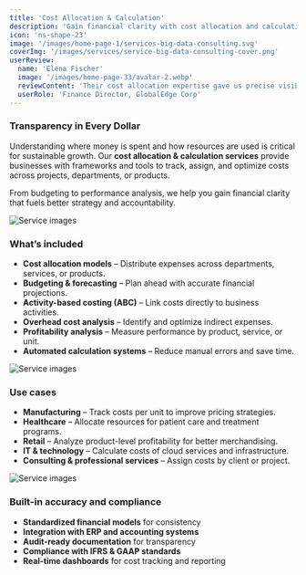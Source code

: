```yaml
---
title: 'Cost Allocation & Calculation'
description: 'Gain financial clarity with cost allocation and calculation services that ensure transparency, optimize resource use, and support smarter decision-making across your organization.'
icon: 'ns-shape-23'
image: '/images/home-page-1/services-big-data-consulting.svg'
coverImg: '/images/services/service-big-data-consulting-cover.png'
userReview:
  name: 'Elena Fischer'
  image: '/images/home-page-33/avatar-2.webp'
  reviewContent: 'Their cost allocation expertise gave us precise visibility into our spending. We now manage budgets more effectively and make confident decisions based on accurate financial data.'
  userRole: 'Finance Director, GlobalEdge Corp'
---
```


### Transparency in Every Dollar

Understanding where money is spent and how resources are used is critical for sustainable growth. Our **cost allocation & calculation services** provide businesses with frameworks and tools to track, assign, and optimize costs across projects, departments, or products.

From budgeting to performance analysis, we help you gain financial clarity that fuels better strategy and accountability.

![Service images](/images/services/service-details-1.png)

### What’s included

- **Cost allocation models** – Distribute expenses across departments, services, or products.
- **Budgeting & forecasting** – Plan ahead with accurate financial projections.
- **Activity-based costing (ABC)** – Link costs directly to business activities.
- **Overhead cost analysis** – Identify and optimize indirect expenses.
- **Profitability analysis** – Measure performance by product, service, or unit.
- **Automated calculation systems** – Reduce manual errors and save time.

![Service images](/images/services/service-details-2.png)

### Use cases

- **Manufacturing** – Track costs per unit to improve pricing strategies.
- **Healthcare** – Allocate resources for patient care and treatment programs.
- **Retail** – Analyze product-level profitability for better merchandising.
- **IT & technology** – Calculate costs of cloud services and infrastructure.
- **Consulting & professional services** – Assign costs by client or project.

![Service images](/images/services/service-details-3.jpg)

### Built-in accuracy and compliance

- **Standardized financial models** for consistency
- **Integration with ERP and accounting systems**
- **Audit-ready documentation** for transparency
- **Compliance with IFRS & GAAP standards**
- **Real-time dashboards** for cost tracking and reporting
